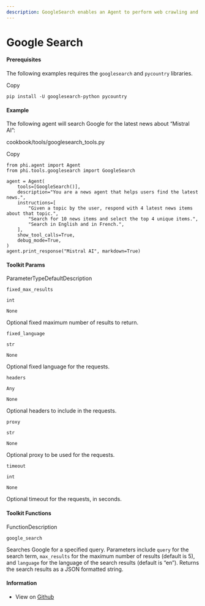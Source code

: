 ```yaml
---
description: GoogleSearch enables an Agent to perform web crawling and scraping tasks.
---
```


# Google Search

#### Prerequisites <a href="#prerequisites" id="prerequisites"></a>

The following examples requires the `googlesearch` and `pycountry` libraries.

Copy

```
pip install -U googlesearch-python pycountry
```

#### [​](https://docs.phidata.com/tools/googlesearch#example)Example <a href="#example" id="example"></a>

The following agent will search Google for the latest news about “Mistral AI”:

cookbook/tools/googlesearch\_tools.py

Copy

```
from phi.agent import Agent
from phi.tools.googlesearch import GoogleSearch

agent = Agent(
    tools=[GoogleSearch()],
    description="You are a news agent that helps users find the latest news.",
    instructions=[
        "Given a topic by the user, respond with 4 latest news items about that topic.",
        "Search for 10 news items and select the top 4 unique items.",
        "Search in English and in French.",
    ],
    show_tool_calls=True,
    debug_mode=True,
)
agent.print_response("Mistral AI", markdown=True)
```

#### [​](https://docs.phidata.com/tools/googlesearch#toolkit-params)Toolkit Params <a href="#toolkit-params" id="toolkit-params"></a>

ParameterTypeDefaultDescription

`fixed_max_results`

`int`

`None`

Optional fixed maximum number of results to return.

`fixed_language`

`str`

`None`

Optional fixed language for the requests.

`headers`

`Any`

`None`

Optional headers to include in the requests.

`proxy`

`str`

`None`

Optional proxy to be used for the requests.

`timeout`

`int`

`None`

Optional timeout for the requests, in seconds.

#### [​](https://docs.phidata.com/tools/googlesearch#toolkit-functions)Toolkit Functions <a href="#toolkit-functions" id="toolkit-functions"></a>

FunctionDescription

`google_search`

Searches Google for a specified query. Parameters include `query` for the search term, `max_results` for the maximum number of results (default is 5), and `language` for the language of the search results (default is “en”). Returns the search results as a JSON formatted string.

#### [​](https://docs.phidata.com/tools/googlesearch#information)Information <a href="#information" id="information"></a>

* View on [Github](https://github.com/phidatahq/phidata/blob/main/phi/tools/googlesearch.py)
